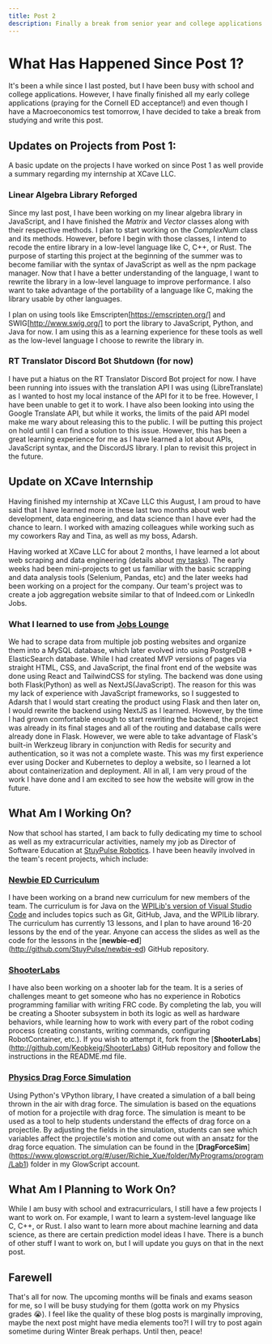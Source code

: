 ```yaml
---
title: Post 2
description: Finally a break from senior year and college applications.
---
```


# What Has Happened Since Post 1?
It's been a while since I last posted, but I have been busy with school and college applications. However, I have finally finished all my early college applications (praying for the Cornell ED acceptance!) and even though I have a Macroeconomics test tomorrow, I have decided to take a break from studying and write this post. 

## Updates on Projects from Post 1:
A basic update on the projects I have worked on since Post 1 as well provide a summary regarding my internship at XCave LLC. 

### Linear Algebra Library Reforged
Since my last post, I have been working on my linear algebra library in JavaScript, and I have finished the *Matrix* and *Vector* classes along with their respective methods. I plan to start working on the *ComplexNum* class and its methods. However, before I begin with those classes, I intend to recode the entire library in a low-level language like C, C++, or Rust. The purpose of starting this project at the beginning of the summer was to become familiar with the syntax of JavaScript as well as the npm package manager. Now that I have a better understanding of the language, I want to rewrite the library in a low-level language to improve performance. I also want to take advantage of the portability of a language like C, making the library usable by other languages.

I plan on using tools like Emscripten[https://emscripten.org/] and SWIG[http://www.swig.org/] to port the library to JavaScript, Python, and Java for now. I am using this as a learning experience for these tools as well as the low-level language I choose to rewrite the library in.

### RT Translator Discord Bot Shutdown (for now)
I have put a hiatus on the RT Translator Discord Bot project for now. I have been running into issues with the translation API I was using (LibreTranslate) as I wanted to host my local instance of the API for it to be free. However, I have been unable to get it to work. I have also been looking into using the Google Translate API, but while it works, the limits of the paid API model make me wary about releasing this to the public. I will be putting this project on hold until I can find a solution to this issue. However, this has been a great learning experience for me as I have learned a lot about APIs,
JavaScript syntax, and the DiscordJS library. I plan to revisit this project in the future.

## Update on XCave Internship
Having finished my internship at XCave LLC this August, I am proud to have said that I have learned more in these last two months about web development, data engineering, and data science than I have ever had the chance to learn. I worked with amazing colleagues while working such as my coworkers Ray and Tina, as well as my boss, Adarsh. 

Having worked at XCave LLC for about 2 months, I have learned a lot about web scraping and data engineering (details about [my tasks](https://keobekigs-blog.vercel.app/xcavelogs/week0/)). The early weeks had been mini-projects to get us familiar with the basic scrapping and data analysis tools (Selenium, Pandas, etc) and the later weeks had been working on a project for the company. Our team's project was to create a job aggregation website similar to that of Indeed.com or LinkedIn Jobs. 

### What I learned to use from [Jobs Lounge](https://jobs-lounge.com/)
We had to scrape data from multiple job posting websites and organize them into a MySQL database, which later evolved into using PostgreDB + ElasticSearch database. While I had created MVP versions of pages via straight HTML, CSS, and JavaScript, the final front end of the website was done using React and TailwindCSS for styling. The backend was done using both Flask(Python) as well as NextJS(JavaScript). The reason for this was my lack of experience with JavaScript frameworks, so I suggested to Adarsh that I would start creating the product using Flask and then later on, I would rewrite the backend using NextJS as I learned. However, by the time I had grown comfortable enough to start rewriting the backend, the project was already in its final stages and all of the routing and database calls were already done in Flask. However, we were able to take advantage of Flask's built-in Werkzeug library in conjunction with Redis for security and authentication, so it was not a complete waste. This was my first experience ever using Docker and Kubernetes to deploy a website, so I learned a lot about containerization and deployment. All in all, I am very proud of the work I have done and I am excited to see how the website will grow in the future. 

## What Am I Working On?
Now that school has started, I am back to fully dedicating my time to school as well as my extracurricular activities, namely my job as Director of Software Education at [StuyPulse Robotics](https://stuypulse.com/). I have been heavily involved in the team's recent projects, which include:

### [Newbie ED Curriculum](http://github.com/StuyPulse/newbie-ed)
I have been working on a brand new curriculum for new members of the team. The curriculum is for Java on the [WPILib's version of Visual Studio Code](https://docs.wpilib.org/) and includes topics such as Git, GitHub, Java, and the WPILib library. The curriculum has currently 13 lessons, and I plan to have around 16-20 lessons by the end of the year. Anyone can access the slides as well as the code for the lessons in the [**newbie-ed**] (http://github.com/StuyPulse/newbie-ed) GitHub repository.

### [ShooterLabs](https://github.com/Keobkeig/ShooterLabs)
I have also been working on a shooter lab for the team. It is a series of challenges meant to get someone who has no experience in Robotics programming familiar with writing FRC code. By completing the lab, you will be creating a Shooter subsystem in both its logic as well as hardware behaviors, while learning how to work with every part of the robot coding process (creating constants, writing commands, configuring RobotContainer, etc.). If you wish to attempt it, fork from the [**ShooterLabs**] (http://github.com/Keobkeig/ShooterLabs) GitHub repository and follow the instructions in the README.md file.

### [Physics Drag Force Simulation](https://www.glowscript.org/#/user/Richie_Xue/folder/MyPrograms/program/Lab1)
Using Python's VPython library, I have created a simulation of a ball being thrown in the air with drag force. The simulation is based on the equations of motion for a projectile with drag force. The simulation is meant to be used as a tool to help students understand the effects of drag force on a projectile. By adjusting the fields in the simulation, students can see which variables affect the projectile's motion and come out with an ansatz for the drag force equation. The simulation can be found in the [**DragForceSim**] (https://www.glowscript.org/#/user/Richie_Xue/folder/MyPrograms/program/Lab1) folder in my GlowScript account.

## What Am I Planning to Work On?
While I am busy with school and extracurriculars, I still have a few projects I want to work on. For example, I want to learn a system-level language like C, C++, or Rust. I also want to learn more about machine learning and data science, as there are certain prediction model ideas I have. There is a bunch of other stuff I want to work on, but I will update you guys on that in the next post.

## Farewell
That's all for now. The upcoming months will be finals and exams season for me, so I will be busy studying for them (gotta work on my Physics grades 😭). I feel like the quality of these blog posts is marginally improving, maybe the next post might have media elements too?! I will try to post again sometime during Winter Break perhaps. Until then, peace!